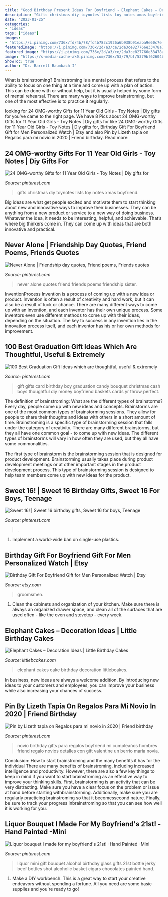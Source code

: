 ```yaml
---
title: "Good Birthday Present Ideas For Boyfriend ~ Elephant Cakes – Decoration Ideas"
description: "Gifts christmas diy toynotes lists toy notes xmas boyfriend"
date: "2023-01-25"
categories:
- "ideas"
tags: ["ideas"]
images:
- "https://i.pinimg.com/736x/fd/4b/78/fd4b783c1926a6b938b91eaba9e60c7e.jpg"
featuredImage: "https://i.pinimg.com/736x/2d/a3/ce/2da3ce827766e33478a73beccde2123e.jpg"
featured_image: "https://i.pinimg.com/736x/2d/a3/ce/2da3ce827766e33478a73beccde2123e.jpg"
image: "https://s-media-cache-ak0.pinimg.com/736x/53/79/bf/5379bf62604b687544077fb676fc89c8.jpg"
ShowToc: true
author: "Dr. Barrett Baumbach I"
---
```



What is brainstroming? Brainstroming is a mental process that refers to the ability to focus on one thing at a time and come up with a plan of action. This can be done with or without help, but it is usually helped by some form of mental rehearsal. There are many ways to improve brainstroming, but one of the most effective is to practice it regularly.

	

		
looking for 24 OMG-worthy Gifts for 11 Year Old Girls - Toy Notes | Diy gifts for you've came to the right page. We have 8 Pics about 24 OMG-worthy Gifts for 11 Year Old Girls - Toy Notes | Diy gifts for like 24 OMG-worthy Gifts for 11 Year Old Girls - Toy Notes | Diy gifts for, Birthday Gift For Boyfriend Gift for Men Personalized Watch | Etsy and also Pin by Lizeth tapia on Regalos para mi novio in 2020 | Friend birthday. Read more:
		
    
## 24 OMG-worthy Gifts For 11 Year Old Girls - Toy Notes | Diy Gifts For

<img loading=lazy src="https://i.pinimg.com/736x/f4/c7/c6/f4c7c66d81d00a458bfbc4b7ec2fad34.jpg" onerror="this.onerror=null;this.src='https://tse1.mm.bing.net/th?id=OIP.DfQ0wKNRgzolivQe4GxFKgHaOV&amp;pid=15.1';" alt="24 OMG-worthy Gifts for 11 Year Old Girls - Toy Notes | Diy gifts for">

_Source: pinterest.com_

>gifts christmas diy toynotes lists toy notes xmas boyfriend. 

	

Big ideas are what get people excited and motivate them to start thinking about new and innovative ways to improve their businesses. They can be anything from a new product or service to a new way of doing business. Whatever the idea, it needs to be interesting, helpful, and achievable. That’s where big thinkers come in. They can come up with ideas that are both innovative and practical.

    
## Never Alone | Friendship Day Quotes, Friend Poems, Friends Quotes

<img loading=lazy src="https://i.pinimg.com/736x/f8/13/4e/f8134e1e11b1663f52a2078f18a5de93--never-alone-greeting-cards.jpg" onerror="this.onerror=null;this.src='https://tse4.mm.bing.net/th?id=OIP._bkF0RXNMpvZWEMAe2jQ8AAAAA&amp;pid=15.1';" alt="Never Alone | Friendship day quotes, Friend poems, Friends quotes">

_Source: pinterest.com_

>never alone quotes friend friends poems friendship sister. 

	

InventionProcess
Invention is a process of coming up with a new idea or product. Invention is often a result of creativity and hard work, but it can also be a result of luck or chance. There are many different ways to come up with an invention, and each inventor has their own unique process. Some inventors even use different methods to come up with their ideas, depending on the situation. The key to success in any invention lies in the innovation process itself, and each inventor has his or her own methods for improvement.

    
## 100 Best Graduation Gift Ideas Which Are Thoughtful, Useful &amp; Extremely

<img loading=lazy src="https://i.pinimg.com/736x/2d/a3/ce/2da3ce827766e33478a73beccde2123e.jpg" onerror="this.onerror=null;this.src='https://tse3.mm.bing.net/th?id=OIP.g8NLJ9a2sC1OWz3yTmJRtAHaJ4&amp;pid=15.1';" alt="100 Best Graduation Gift Ideas which are thoughtful, useful &amp; extremely">

_Source: pinterest.com_

>gift gifts card birthday boy graduation candy bouquet christmas cash boys thoughtful diy money boyfriend baskets cards yr throw perfect. 

	

The definition of brainstroming: What are the different types of brainstorms?
Every day, people come up with new ideas and concepts. Brainstorms are one of the most common types of brainstorming sessions. They allow for people to share their thoughts and ideas with others in a short amount of time. Brainstroming is a specific type of brainstorming session that falls under the category of creativity. 
There are many different brainstorms, but they all have one common goal - to come up with new ideas. The different types of brainstorms will vary in how often they are used, but they all have some commonalities. 

The first type of brainstorm is the brainstorming session that is designed for product development. Brainstorming usually takes place during product development meetings or at other important stages in the product development process. This type of brainstorming session is designed to help team members come up with new ideas for the product.

    
## Sweet 16! | Sweet 16 Birthday Gifts, Sweet 16 For Boys, Teenage

<img loading=lazy src="https://i.pinimg.com/736x/fd/4b/78/fd4b783c1926a6b938b91eaba9e60c7e.jpg" onerror="this.onerror=null;this.src='https://tse3.mm.bing.net/th?id=OIP.y3iuFIzaoyOmBN3e7MLIWwHaNL&amp;pid=15.1';" alt="Sweet 16! | Sweet 16 birthday gifts, Sweet 16 for boys, Teenage">

_Source: pinterest.com_

>. 

	

1. Implement a world-wide ban on single-use plastics.

    
## Birthday Gift For Boyfriend Gift For Men Personalized Watch | Etsy

<img loading=lazy src="https://i.etsystatic.com/19187415/r/il/31f69c/2465993659/il_794xN.2465993659_gbvk.jpg" onerror="this.onerror=null;this.src='https://tse4.mm.bing.net/th?id=OIP.wuLVG9dzT9Umq2Rjz8syWQHaE7&amp;pid=15.1';" alt="Birthday Gift For Boyfriend Gift for Men Personalized Watch | Etsy">

_Source: etsy.com_

>groomsmen. 

	

1. Clean the cabinets and organization of your kitchen. Make sure there is always an organized drawer space, and clean all of the surfaces that are used often - like the oven and stovetop - every week.

    
## Elephant Cakes – Decoration Ideas | Little Birthday Cakes

<img loading=lazy src="https://www.littlebcakes.com/wp-content/uploads/2014/05/Elephant-Cakes.jpg" onerror="this.onerror=null;this.src='https://tse1.mm.bing.net/th?id=OIP.zXKMhaA3aWfDy_zn19H5fgHaHo&amp;pid=15.1';" alt="Elephant Cakes – Decoration Ideas | Little Birthday Cakes">

_Source: littlebcakes.com_

>elephant cakes cake birthday decoration littlebcakes. 

	

In business, new ideas are always a welcome addition. By introducing new ideas to your customers and employees, you can improve your business while also increasing your chances of success.

    
## Pin By Lizeth Tapia On Regalos Para Mi Novio In 2020 | Friend Birthday

<img loading=lazy src="https://i.pinimg.com/736x/15/06/9c/15069c982779bbb522b7311aa2b3f67e.jpg" onerror="this.onerror=null;this.src='https://tse3.mm.bing.net/th?id=OIP.q5mmWkZ89VC-xbkRBaSKiwHaJ3&amp;pid=15.1';" alt="Pin by Lizeth tapia on Regalos para mi novio in 2020 | Friend birthday">

_Source: pinterest.com_

>novio birthday gifts para regalos boyfriend mi cumpleaños hombres friend regalo novios detalles con gift valentine un berrio maria novia. 

	

Conclusion: How to start brainstroming and the many benefits it has for the individual
There are many benefits of brainstroming, including increased intelligence and productivity. However, there are also a few key things to keep in mind if you want to start brainstroming as an effective way to improve your thinking skills. First, brainstorming is an activity that can be very distracting. Make sure you have a clear focus on the problem or issue at hand before starting withbrainstorming. Additionally, make sure you are regularly practicing brainstroming so that it becomessecond nature. Finally, be sure to track your progress inbrainstroming so that you can see how well it is working for you.

    
## Liquor Bouquet I Made For My Boyfriend&#039;s 21st! -Hand Painted -Mini

<img loading=lazy src="https://s-media-cache-ak0.pinimg.com/736x/53/79/bf/5379bf62604b687544077fb676fc89c8.jpg" onerror="this.onerror=null;this.src='https://tse3.mm.bing.net/th?id=OIP._mKuJ0yB2VLbRv30kb5vsgHaJ3&amp;pid=15.1';" alt="Liquor bouquet I made for my boyfriend&#039;s 21st! -Hand Painted -Mini">

_Source: pinterest.com_

>liquor mini gift bouquet alcohol birthday glass gifts 21st bottle jerky beef bottles shot alcoholic basket cigars chocolates painted hand. 

	

1. Make a DIY workbench. This is a great way to start your creative endeavors without spending a fortune. All you need are some basic supplies and you're ready to go!

